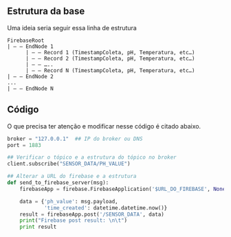 ## Estrutura da base

Uma ideia seria seguir essa linha de estrutura

```
FirebaseRoot
| — — EndNode 1
      | — — Record 1 (TimestampColeta, pH, Temperatura, etc…)
      | — — Record 2 (TimestampColeta, pH, Temperatura, etc…)
      | — — …..
      | — — Record N (TimestampColeta, pH, Temperatura, etc…)
| — — EndNode 2
...
| — — EndNode N
```

## Código

O que precisa ter atenção e modificar nesse código é citado abaixo.

```python
broker = "127.0.0.1"  ## IP do broker ou DNS
port = 1883
```

```python
## Verificar o tópico e a estrutura do tópico no broker
client.subscribe("SENSOR_DATA/PH_VALUE") 
```

```python
## Alterar a URL do firebase e a estrutura
def send_to_firebase_server(msg):
    firebaseApp = firebase.FirebaseApplication('$URL_DO_FIREBASE', None)

    data = {'ph_value': msg.payload,
            'time_created': datetime.datetime.now()}
    result = firebaseApp.post('/SENSOR_DATA', data)
    print("Firebase post result: \n\t")
    print result
```

